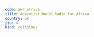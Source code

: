 ```yaml
---
code: awr_africa
title: Adventist World Radio for Africa
country: uk
itu: G
kind: religious
---
```

